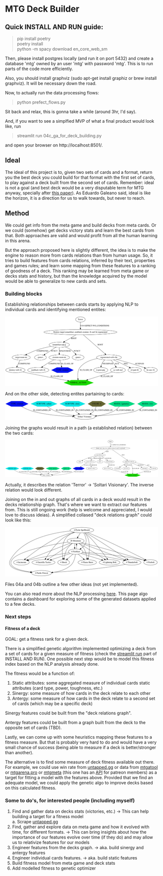 # MTG Deck Builder

## Quick INSTALL AND RUN guide:
>pip install poetry  
>poetry install  
>python -m spacy download en_core_web_sm

Then, please install postgres locally (and run it on port 5432) and create a database 'mtg' owned by an user 'mtg' with password 'mtg'.
This is to run parts of the code more efficiently.

Also, you should install graphviz (sudo apt-get install graphiz or brew install graphviz). It will be necessary down the road.

Now, to actually run the data processing flows:
> python prefect_flows.py

Sit back and relax, this is gonna take a while (around 3hr, I'd say). 

<a name="streamlitrun"></a>
And, if you want to see a simplfied MVP of what a final product would look like, run
> streamlit run 04c_ga_for_deck_building.py 

and open your browser on http://localhost:8501/.


## Ideal
The ideal of this project is to, given two sets of cards and a format, return you the best deck you could build for that format with the first set of cards, to play against a deck built from the second set of cards. Remember: ideal is not a goal (and best deck would be a very disputable term for MTG anyway, specially after [this paper](https://arxiv.org/abs/1904.09828)). As Eduardo Galeano said, ideal is like the horizon, it is a direction for us to walk towards, but never to reach.

## Method

We could get info from the meta game and build decks from meta cards. Or we could (somehow) get decks victory stats and learn the best cards from that.
Both approaches are valid and would profit from all the human learning in this arena.

But the approach proposed here is slightly different, the idea is to make the engine to reason more from cards relations than from human usage.
So, it tries to build features from cards relations, inferred by their text, properties and games rules; and learn some mapping from these features to a ranking of goodness of a deck. This ranking may be learned from meta game or decks stats and history, but than the knowledge acquired by the model would be able to generalize to new cards and sets.

### Building blocks

Establishing relationships between cards starts by applying NLP to individual cards and identifying mentioned entites:

!['Terror' card out graph](pics/03a-card1out.png "'Terror' card out graph")

And on the other side, detecting entites partaining to cards:

!['Soltari Visionary' card in graph](pics/03a-card2in.png "'Soltari Visionary' card in graph")

Joining the graphs would result in a path (a established relation) between the two cards:

!['Terror' -> 'Soltari Visionary' relation](pics/03a-g1out-g2in.png "'Terror' -> 'Soltari Visionary' relation")

Actually, it describes the relation 'Terror' -> 'Soltari Visionary'. The inverse relation would look different.

Joining on the in and out graphs of all cards in a deck would result in the decks relationship graph. That's where we want to extract our features from.
This is still ongoing work (help is welcome and appreciated, I would love to discuss ideias). A simplified collased "deck relations graph" could look like this:

![deck graph relations](pics/decks_graphs/00deck_frustrado_dano_as_is.png "deck graph relations")

Files 04a and 04b outline a few other ideas (not yet implemented).

You can also read more about the NLP processing [here](https://magictganalysis.wixsite.com/home/post/down-the-rabbit-hole). This page algo contains a dashboard for exploring some of the generated datasets applied to a few decks.

### Next steps

#### Fitness of a deck

GOAL: get a fitness rank for a given deck.

There is a simplified genetic algorithm implemented optimizing a deck from a set of cards for a given measure of fitness (check the [streamlit run](#streamlitrun) part of INSTALL AND RUN). One possible next step would be to model this fitness index based on the NLP analysis already done.

The fitness would be a function of:
1. Static attributes: some aggregated measure of individual cards static attributes (card type, power, toughness, etc.)
1. Sinergy: some measure of how cards in the deck relate to each other  
1. Antergy: some measure of how cards in the deck relate to a second set of cards (which may be a specific deck)

Sinergy features could be built from the "deck relations graph".

Antergy features could be built from a graph built from the deck to the opposite set of cards (TBD).

Lastly, we can come up with some heuristics mapping these features to a fitness measure. But that is probably very hard to do and would have a very small chance of success (being able to measure if a deck is better/stronger than another).

The alternative is to find some measure of deck fitness available out there. For example, we could use win rate from [untapped.gg](https://mtga.untapped.gg/meta/tierlist) or data from [mtgatool](https://mtgatool.com/) or [mtgarena.pro](https://mtgarena.pro/meta/archetypes#rank-28;sort-W;archetype-34) or [mtgmeta](https://mtgmeta.io/metagame) (this one has an [API](https://mtgmeta.io/docs#apimetagame) for patreon members) as a target for fitting a model with the features above. Provided that we find an adequate model, we could apply the genetic algo to improve decks based on this calculated fitness.

### Some to do's, for interested people (including myself)

1. Find and gather data on decks stats (victories, etc.) -> This can help building a target for a fitness model  
  a. Scrape [untapped.gg](https://mtga.untapped.gg/meta/tierlist)  
1. Find, gather and explore data on meta game and how it evolved with time, for different formats. -> This can bring insights about how the importance of our features evolve over time (if they do) and may allow us to relativize features for our models  
1. Engineer features from the decks graph. -> aka. build sinergy and antergy features  
1. Engineer individual cards features. -> aka. build static features  
1. Build fitness model from meta game and deck stats
1. Add modelled fitness to genetic optimizer


